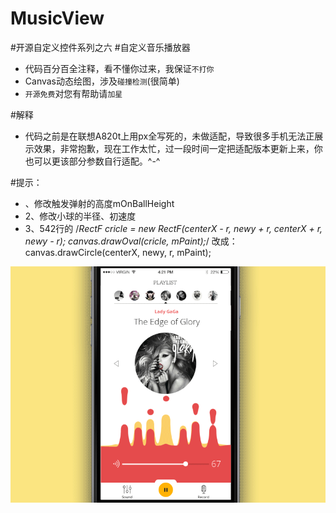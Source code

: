 ﻿# MusicView

#开源自定义控件系列之六
#自定义音乐播放器
* 代码百分百全注释，看不懂你过来，我保证`不打你`
* Canvas动态绘图，涉及`碰撞检测`(很简单)
* `开源免费`对您有帮助请`加星`


#解释
* 代码之前是在联想A820t上用px全写死的，未做适配，导致很多手机无法正展示效果，非常抱歉，现在工作太忙，过一段时间一定把适配版本更新上来，你也可以更该部分参数自行适配。^-^

#提示：

*  、修改触发弹射的高度mOnBallHeight
*  2、修改小球的半径、初速度
*  3、542行的
      /*RectF cricle = new RectF(centerX - r, newy + r, centerX + r, newy
					- r);
			canvas.drawOval(cricle, mPaint);*/
			改成：
			canvas.drawCircle(centerX, newy, r, mPaint);

![Alt text](/a.gif)

